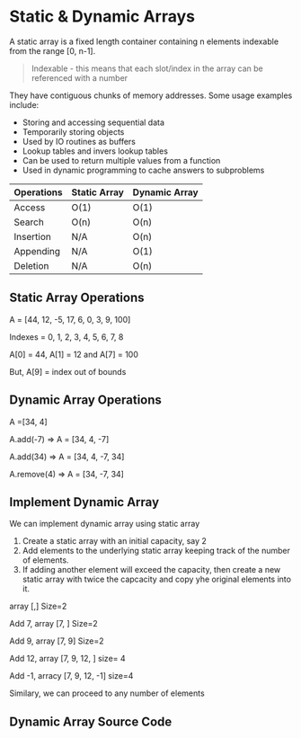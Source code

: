 # Static & Dynamic Arrays

A static array is a fixed length container containing n elements indexable from the range [0, n-1].

> Indexable - this means that each slot/index in the array
> can be referenced with a number

They have contiguous chunks of memory addresses. Some usage examples include:

- Storing and accessing sequential data
- Temporarily storing objects
- Used by IO routines as buffers
- Lookup tables and invers lookup tables
- Can be used to return multiple values from a function
- Used in dynamic programming to cache answers to subproblems

| Operations | Static Array | Dynamic Array |
| ---------- | ------------ | ------------- |
| Access     | O(1)         | O(1)          |
| Search     | O(n)         | O(n)          |
| Insertion  | N/A          | O(n)          |
| Appending  | N/A          | O(1)          |
| Deletion   | N/A          | O(n)          |

## Static Array Operations

A = [44, 12, -5, 17, 6, 0, 3, 9, 100]

Indexes = 0, 1, 2, 3, 4, 5, 6, 7, 8

A[0] = 44, A[1] = 12 and A[7] = 100

But, A[9] = index out of bounds

## Dynamic Array Operations

A =[34, 4]

A.add(-7) => A = [34, 4, -7]

A.add(34) => A = [34, 4, -7, 34]

A.remove(4) => A = [34, -7, 34]

## Implement Dynamic Array

We can implement dynamic array using static array

1. Create a static array with an initial capacity, say 2
2. Add elements to the underlying static array keeping track of the number of elements.
3. If adding another element will exceed the capacity, then create a new static array with twice the capcacity and copy yhe original elements into it.

array [,] Size=2

Add 7, array [7, ] Size=2

Add 9, array [7, 9] Size=2

Add 12, array [7, 9, 12, ] size= 4

Add -1, arracy [7, 9, 12, -1] size=4

Similary, we can proceed to any number of elements

## Dynamic Array Source Code
